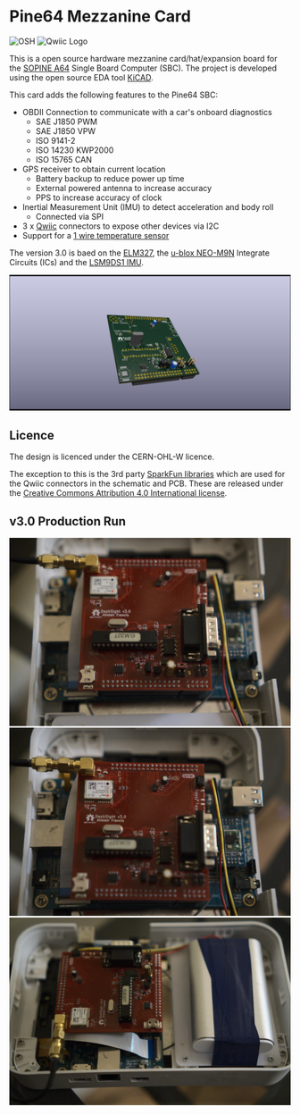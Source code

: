 # Pine64 Mezzanine Card

![OSH](https://i1.wp.com/www.oshwa.org/wp-content/uploads/2014/03/oshw-logo-100-px.png "Open Source Hardware Logo")
<img src="https://cdn.sparkfun.com/assets/custom_pages/2/7/2/qwiic-logo-registered.jpg" alt="Qwiic Logo" width="200"/>

This is a open source hardware mezzanine card/hat/expansion board for the [SOPINE A64](https://www.pine64.org/sopine/) Single Board Computer (SBC). The project is developed using the open source EDA tool [KiCAD](http://kicad-pcb.org/).

This card adds the following features to the Pine64 SBC:

* OBDII Connection to communicate with a car's onboard diagnostics
  * SAE J1850 PWM
  * SAE J1850 VPW
  * ISO 9141-2
  * ISO 14230 KWP2000
  * ISO 15765 CAN
* GPS receiver to obtain current location
  * Battery backup to reduce power up time
  * External powered antenna to increase accuracy
  * PPS to increase accuracy of clock
* Inertial Measurement Unit (IMU) to detect acceleration and body roll
  * Connected via SPI
* 3 x [Qwiic](https://www.sparkfun.com/qwiic) connectors to expose other devices via I2C
* Support for a [1 wire temperature sensor](https://www.sparkfun.com/products/11050)

The version 3.0 is baed on the [ELM327](https://www.elmelectronics.com/ic/elm327/), the [u-blox NEO-M9N](https://www.u-blox.com/en/product/neo-m9n-module) Integrate Circuits (ICs) and the [LSM9DS1 IMU](https://www.st.com/en/mems-and-sensors/lsm9ds1.html).

![DashSight Mezzanine Card v3.0 Render](https://github.com/DashSight/Pine64-Mezzanine-Card/blob/master/PCB-Fabrication/v3.0/Photos/PCB-Render-3.png "DashSight Mezzanine Card v3.0 Render")

## Licence

The design is licenced under the CERN-OHL-W licence.

The exception to this is the 3rd party [SparkFun libraries](https://github.com/sparkfun/SparkFun-KiCad-Libraries) which are used for the Qwiic connectors in the schematic and PCB. These are released under the [Creative Commons Attribution 4.0 International license](https://creativecommons.org/licenses/by/4.0/).

## v3.0 Production Run

![DashSight Mezzanine Card Photo 2](https://github.com/DashSight/Pine64-Mezzanine-Card/blob/master/PCB-Fabrication/v3.0/Photos/Photo2.jpg "DashSight Mezzanine Card Photo 2")
![DashSight Mezzanine Card Photo 3](https://github.com/DashSight/Pine64-Mezzanine-Card/blob/master/PCB-Fabrication/v3.0/Photos/Photo3.jpg "DashSight Mezzanine Card Photo 3")
![DashSight Mezzanine Card Photo 5](https://github.com/DashSight/Pine64-Mezzanine-Card/blob/master/PCB-Fabrication/v3.0/Photos/Photo5.jpg "DashSight Mezzanine Card Photo 5")
